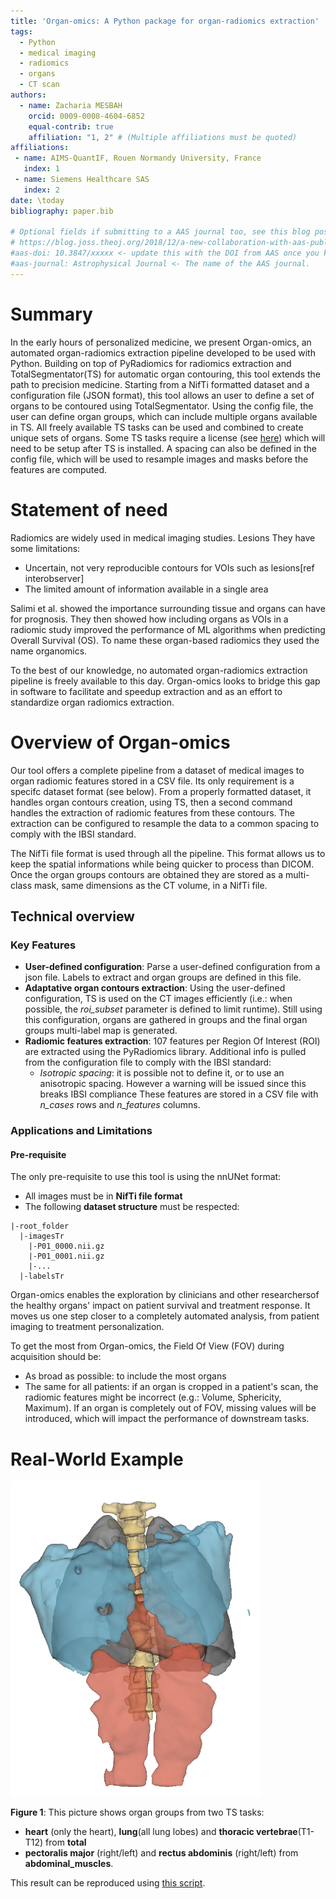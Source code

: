 ```yaml
---
title: 'Organ-omics: A Python package for organ-radiomics extraction'
tags:
  - Python
  - medical imaging
  - radiomics
  - organs
  - CT scan
authors:
  - name: Zacharia MESBAH
    orcid: 0009-0008-4604-6852
    equal-contrib: true
    affiliation: "1, 2" # (Multiple affiliations must be quoted)
affiliations:
 - name: AIMS-QuantIF, Rouen Normandy University, France
   index: 1
 - name: Siemens Healthcare SAS
   index: 2
date: \today
bibliography: paper.bib

# Optional fields if submitting to a AAS journal too, see this blog post:
# https://blog.joss.theoj.org/2018/12/a-new-collaboration-with-aas-publishing
#aas-doi: 10.3847/xxxxx <- update this with the DOI from AAS once you know it.
#aas-journal: Astrophysical Journal <- The name of the AAS journal.
---
```

# Summary

In the early hours of personalized medicine, we present Organ-omics, an automated organ-radiomics extraction pipeline developed to be used with Python. Building on top of PyRadiomics for radiomics extraction and TotalSegmentator(TS) for automatic organ contouring, this tool extends the path to precision medicine.
Starting from a NifTi formatted dataset and a configuration file (JSON format), this tool allows an user to define a set of organs to be contoured using TotalSegmentator. Using the config file, the user can define organ groups, which can include multiple organs available in TS. All freely available TS tasks can be used and combined to create unique sets of organs. Some TS tasks require a license (see [here](https://backend.totalsegmentator.com/license-academic/)) which will need to be setup after TS is installed.
A spacing can also be defined in the config file, which will be used to resample images and masks before the features are computed.


# Statement of need

Radiomics are widely used in medical imaging studies. Lesions
They have some limitations:
- Uncertain, not very reproducible contours for VOIs such as lesions[ref interobserver]
- The limited amount of information available in a single area

Salimi et al. showed the importance surrounding tissue and organs can have for prognosis. 
They then showed how including organs as VOIs in a radiomic study improved the performance of ML algorithms when predicting Overall Survival (OS).  To name these organ-based radiomics they used the name organomics.

To the best of our knowledge, no automated organ-radiomics extraction pipeline is freely available to this day. Organ-omics looks to bridge this gap in software to facilitate and speedup extraction and as an effort to standardize organ radiomics extraction.

# Overview of Organ-omics
Our tool offers a complete pipeline from a dataset of medical images to organ radiomic features stored in a CSV file. Its only requirement is a specifc dataset format (see below). From a properly formatted dataset, it handles organ contours creation, using TS, then a second command handles the extraction of radiomic features from these contours. The extraction can be configured to resample the data to a common spacing to comply with the IBSI standard.

The NifTi file format is used through all the pipeline. This format allows us to keep the spatial informations while being quicker to process than DICOM. Once the organ groups contours are obtained they are stored as a multi-class mask, same dimensions as the CT volume, in a NifTi file.

## Technical overview

### Key Features
 - **User-defined configuration**: Parse a user-defined configuration from a json file. Labels to extract and organ groups are defined in this file.
 - **Adaptative organ contours extraction**: Using the user-defined configuration, TS is used on the CT images efficiently (i.e.: when possible, the *roi_subset* parameter is defined to limit runtime). Still using this configuration, organs are gathered in groups and the final organ groups multi-label map is generated.
 - **Radiomic features extraction**: 107 features per Region Of Interest (ROI) are extracted using the PyRadiomics library. Additional info is pulled from the configuration file to comply with the IBSI standard:
   -  *Isotropic spacing*: it is possible not to define it, or to use an anisotropic spacing. However a warning will be issued since this breaks IBSI compliance
  These features are stored in a CSV file with *n_cases* rows and  *n_features* columns.


### Applications and Limitations
#### Pre-requisite

The only pre-requisite to use this tool is using the nnUNet format:
 - All images must be in **NifTi file format**
 - The following **dataset structure** must be respected:
  
  
  ```
|-root_folder
    |-imagesTr
      |-P01_0000.nii.gz
      |-P01_0001.nii.gz
      |-...
    |-labelsTr

```
    
Organ-omics enables the exploration by clinicians and other researchersof the healthy organs' impact on patient survival and treatment response. It moves us one step closer to a completely automated analysis, from patient imaging to treatment personalization.

To get the most from Organ-omics, the Field Of View (FOV) during acquisition should be:
 - As broad as possible: to include the most organs
 - The same for all patients: if an organ is cropped in a patient's scan, the radiomic features might be incorrect (e.g.: Volume, Sphericity, Maximum). If an organ is completely out of FOV, missing values will be introduced, which will impact the performance of downstream tasks.



# Real-World Example

<img src="./images/Mixed_tasks_organ_contours.png" alt="Organs from 2 tasks: total and abdominal_muscles" width="400"/>

**Figure 1**: This picture shows organ groups from two TS tasks:
- **heart** (only the heart), **lung**(all lung lobes) and **thoracic vertebrae**(T1-T12) from **total**
- **pectoralis major** (right/left) and **rectus abdominis** (right/left) from **abdominal_muscles**.

This result can be reproduced using [this script](examples/paper_example.sh).